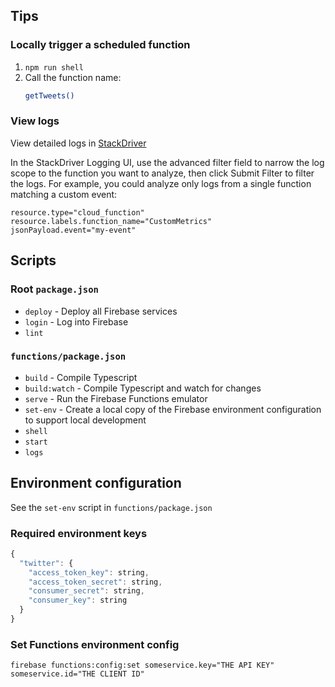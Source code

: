 ## Tips

### Locally trigger a scheduled function

1. `npm run shell`
1. Call the function name:
    ```sh
    getTweets()
    ```

### View logs

View detailed logs in [StackDriver](https://console.cloud.google.com/project/_/logs?service=cloudfunctions.googleapis.com&advancedFilter=resource.type%3D%22cloud_function%22%0A)

In the StackDriver Logging UI, use the advanced filter field to narrow the log scope to the function you want to analyze, then click Submit Filter to filter the logs. For example, you could analyze only logs from a single function matching a custom event:

```
resource.type="cloud_function"
resource.labels.function_name="CustomMetrics"
jsonPayload.event="my-event"
```

## Scripts

### Root `package.json`

- `deploy` - Deploy all Firebase services
- `login` - Log into Firebase
- `lint`

### `functions/package.json`

- `build` - Compile Typescript
- `build:watch` - Compile Typescript and watch for changes
- `serve` - Run the Firebase Functions emulator
- `set-env` - Create a local copy of the Firebase environment configuration to support local development
- `shell`
- `start`
- `logs`

## Environment configuration

See the `set-env` script in `functions/package.json`

### Required environment keys

```js
{
  "twitter": {
    "access_token_key": string,
    "access_token_secret": string,
    "consumer_secret": string,
    "consumer_key": string
  }
}
```

### Set Functions environment config

```
firebase functions:config:set someservice.key="THE API KEY" someservice.id="THE CLIENT ID"
```
